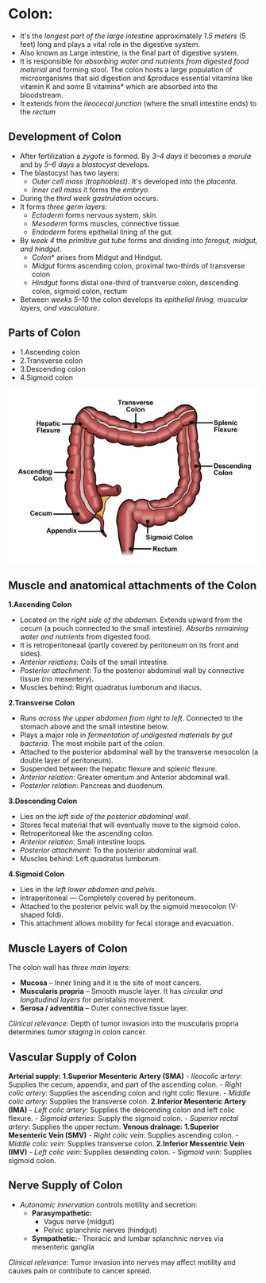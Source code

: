 # Colon:
- It's the *longest part of the large intestine* approximately *1.5 meters* (5 feet) long and plays a vital role in the digestive system.
- Also known as Large intestine, is the final part of digestive system.
- It is responsible for *absorbing water and nutrients from digested food material* and forming stool. The colon hosts a large population of microorganisms that aid digestion and &produce essential vitamins like vitamin K and some B vitamins* which are absorbed into the bloodstream.
- It extends from the *ileocecal junction* (where the small intestine ends) to the *rectum*
## Development of Colon
- After fertilization a *zygote* is formed. By *3–4 days* it becomes a *morula* and by *5–6 days* a *blastocyst* develops.
- The blastocyst has two layers:
    - *Outer cell mass (trophoblast)*. It's developed into the *placenta*.
    - *Inner cell mass* it forms the *embryo*.
- During the *third week* *gastrulation* occurs.
- It forms *three germ layers*:
    - *Ectoderm* forms nervous system, skin.
    - *Mesoderm* forms muscles, connective tissue.
    - *Endoderm* forms epithelial lining of the gut.
- By *week 4* the *primitive gut tube* forms and dividing into *foregut, midgut, and hindgut*.
    - *Colon** arises from Midgut and Hindgut.
    - *Midgut* forms ascending colon, proximal two-thirds of transverse colon
    - *Hindgut* forms distal one-third of transverse colon, descending colon, sigmoid colon, rectum
- Between *weeks 5–10* the colon develops its *epithelial lining, muscular layers, and vasculature*.
  
## Parts of Colon
- 1.Ascending colon
- 2.Transverse colon 
- 3.Descending colon 
- 4.Sigmoid colon

![Colon Anatomy and Biology](./images/Colon_parts.jpg)

## Muscle and anatomical attachments of the Colon 
**1.Ascending Colon**
  - Located on the *right side of the abdomen*. Extends upward from the cecum (a pouch connected to the small intestine). *Absorbs remaining water and nutrients* from digested food. 
  - It is retroperitoneaal (partly covered by peritoneum on its front and sides).
  - *Anterior relations*: Coils of the small intestine.
  - *Posterior attachment*: To the posterior abdominal wall by connective tissue (no mesentery).
  - Muscles behind: Right quadratus lumborum and iliacus.
    
**2.Transverse Colon**
  - *Runs across the upper abdomen from right to left*. Connected to the stomach above and the small intestine below.
  - Plays a major role in *fermentation of undigested materials by gut bacteria*. The most mobile part of the colon. 
  - Attached to the posterior abdominal wall by the transverse mesocolon (a double layer of peritoneum).
  - Suspended between the hepatic flexure and splenic flexure.
  - *Anterior relation*: Greater omentum and Anterior abdominal wall.
  - *Posterior relation*: Pancreas and duodenum.
    
**3.Descending Colon**
  - Lies on the *left side of the posterior abdominal wall*.
  - Stores fecal material that will eventually move to the sigmoid colon.
  - Retroperitoneal like the ascending colon.
  - *Anterior relation*: Small intestine loops.
  - *Posterior attachment*: To the posterior abdominal wall.
  - Muscles behind: Left quadratus lumborum.
    
**4.Sigmoid Colon**
 - Lies in the *left lower abdomen and pelvis*.
 - Intraperitoneal — Completely covered by peritoneum.
 - Attached to the posterior pelvic wall by the sigmoid mesocolon (V-shaped fold).
 - This attachment allows mobility for fecal storage and evacuation.
   
## Muscle Layers of Colon
The colon wall has *three main layers*:

- **Mucosa** – Inner lining and it is the site of most cancers.
- **Muscularis propria** – Smooth muscle layer. It has *circular and longitudinal layers* for peristalsis movement.
- **Serosa / adventitia** – Outer connective tissue layer.

*Clinical relevance:* Depth of tumor invasion into the muscularis propria determines *tumor staging* in colon cancer.

## Vascular Supply of Colon
 **Arterial supply:**
    **1.Superior Mesenteric Artery (SMA)**
      - *Ileocolic artery*: Supplies the cecum, appendix, and part of the ascending colon. 
      - *Right colic artery*: Supplies the ascending colon and right colic flexure. 
      - *Middle colic artery*: Supplies the transverse colon. 
    **2.Inferior Mesenteric Artery (IMA)**
      - *Left colic artery*: Supplies the descending colon and left colic flexure.
      - *Sigmoid arteries*: Supply the sigmoid colon.
      - *Superior rectal artery*: Supplies the upper rectum. 
**Venous drainage:**
   **1.Superior Mesenteric Vein (SMV)**
      - *Right colic vein*: Supplies ascending colon.
      - *Middle colic vein*: Supplies transverse colon.
   **2.Inferior Messentric Vein (IMV)**
      - *Left colic vein*: Supplies desending colon.
      - *Sigmoid vein*: Supplies sigmoid colon.

## Nerve Supply of Colon
- *Autonomic innervation* controls motility and secretion:
  - **Parasympathetic:**
     - Vagus nerve (midgut)
     - Pelvic splanchnic nerves (hindgut)
  - **Sympathetic:**- Thoracic and lumbar splanchnic nerves via mesenteric ganglia

*Clinical relevance*: Tumor invasion into nerves may affect motility and causes pain or contribute to cancer spread.



  
